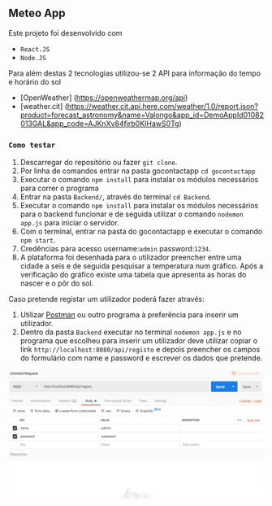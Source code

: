 
## Meteo App

Este projeto foi desenvolvido com 
+ `React.JS`
+ `Node.JS`

Para além destas 2 tecnologias utilizou-se 2 API para informação do tempo e horário do sol

+ [OpenWeather] (https://openweathermap.org/api)
+ [weather.cit] (https://weather.cit.api.here.com/weather/1.0/report.json?product=forecast_astronomy&name=Valongo&app_id=DemoAppId01082013GAL&app_code=AJKnXv84fjrb0KIHawS0Tg)


### `Como testar`

1. Descarregar do repositório ou fazer `git clone`.
2. Por linha de comandos entrar na pasta gocontactapp `cd gocontactapp`
3. Executar o comando `npm install` para instalar os módulos necessários para correr o programa
4. Entrar na pasta `Backend/`, através do terminal `cd Backend`.
5. Executar o comando `npm install` para instalar os módulos necessários para o backend funcionar e de seguida utilizar o comando `nodemon app.js` para iniciar o servidor.
6. Com o terminal, entrar na pasta do gocontactapp e executar o comando `npm start`.
7. Credências para acesso username:`admin` password:`1234`.
8. A plataforma foi desenhada para o utilizador preencher entre uma cidade a seis e de seguida pesquisar a temperatura num gráfico. Após a verificação do gráfico existe uma tabela que apresenta as horas do nascer e o pôr do sol.



Caso pretende registar um utilizador poderá fazer através: 

1. Utilizar [Postman](https://www.getpostman.com/downloads/) ou outro programa à preferência para inserir um utilizador.
2. Dentro da pasta `Backend` executar no terminal `nodemon app.js` e no programa que escolheu para inserir um utilizador deve utilizar copiar o link `http://localhost:8080/api/registo` e depois preencher os campos do formulário com name e password e escrever os dados que pretende.

![alt text](https://github.com/carva28/gocontactmeteoapp/blob/master/insert_user.jpeg "Logo Title Text 1")